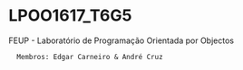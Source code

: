 # LPOO1617_T6G5

FEUP - Laboratório de Programação Orientada por Objectos

      Membros: Edgar Carneiro & André Cruz
